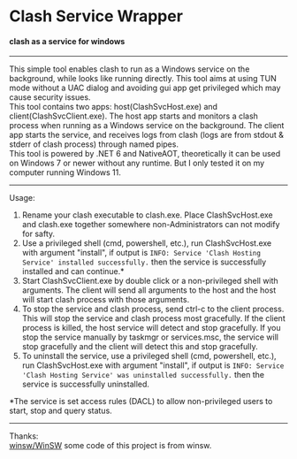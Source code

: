 # Clash Service Wrapper
#### clash as a service for windows
***
This simple tool enables clash to run as a Windows service on the background, while looks like running directly. This tool aims at using TUN mode without a UAC dialog and avoiding gui app get privileged which may cause security issues.  
This tool contains two apps: host(ClashSvcHost.exe) and client(ClashSvcClient.exe). The host app starts and monitors a clash process when running as a Windows service on the background. The client app starts the service, and receives logs from clash (logs are from stdout & stderr of clash process) through named pipes.  
This tool is powered by .NET 6 and NativeAOT, theoretically it can be used on Windows 7 or newer without any runtime. But I only tested it on my computer running Windows 11.
***
Usage:  
1. Rename your clash executable to clash.exe. Place ClashSvcHost.exe and clash.exe together somewhere non-Administrators can not modify for safty.  
2. Use a privileged shell (cmd, powershell, etc.), run ClashSvcHost.exe with argument "install", if output is `INFO: Service 'Clash Hosting Service' installed successfully.` then the service is successfully installed and can continue.*
3. Start ClashSvcClient.exe by double click or a non-privileged shell with arguments. The client will send all arguments to the host and the host will start clash process with those arguments.  
4. To stop the service and clash process, send ctrl-c to the client process. This will stop the service and clash process most gracefully. If the client process is killed, the host service will detect and stop gracefully. If you stop the service manually by taskmgr or services.msc, the service will stop gracefully and the client will detect this and stop gracefully.  
5. To uninstall the service, use a privileged shell (cmd, powershell, etc.), run ClashSvcHost.exe with argument "install", if output is `INFO: Service 'Clash Hosting Service' was uninstalled successfully.` then the service is successfully uninstalled.  
  
 *The service is set access rules (DACL) to allow non-privileged users to start, stop and query status.  
***
Thanks:  
[winsw/WinSW](https://github.com/winsw/WinSW) some code of this project is from winsw.  
